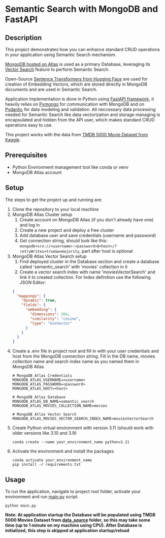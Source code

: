 # Semantic Search with MongoDB and FastAPI

## Description

This project demonstrates how you can enhance standard CRUD operations in your application using Semantic Search mechanism.

[MongoDB hosted on Atlas](https://www.mongodb.com/atlas/database) is used as a primary Database, leveraging its [Vector Search](https://www.mongodb.com/products/platform/atlas-vector-search) feature to perform Semantic Search.

Open-Source [Sentence Transformers from Hugging Face](https://huggingface.co/sentence-transformers) are used for creation of Embedding Vectors, which are stored directly in MongoDB documents and are used in Semantic Search.

Application implementation is done in Python using [FastAPI framework](https://fastapi.tiangolo.com/), it heavily relies on [Pymongo](https://www.mongodb.com/docs/drivers/pymongo/) for communication with MongoDB and on [Pydantic](https://docs.pydantic.dev/latest/) for data modeling and validation.
All neccessary data processing needed for Semantic Search like data vectorization and storage managing is encapsulated and hidden from the API user, which makes standard CRUD operations easy to use.

This project works with the data from [TMDB 5000 Movie Dataset from Kaggle](https://www.kaggle.com/datasets/tmdb/tmdb-movie-metadata).

## Prerequisites

- Python Environment management tool like conda or venv
- MongoDB Atlas account

## Setup

The steps to get the project up and running are:

1. Clone the repository to your local machine
2. MongoDB Atlas Cluster setup
   1. Create account on MongoDB Atlas (if you don't already have one) and log in
   2. Create a new project and deploy a free cluster
   3. Add database user and save credentials (username and password)
   4. Get connection string, should look like this: `mongodb+srv://<username>:<password>@<host>/?retryWrites=true&w=majority`, part after host is optional
3. MongoDB Atlas Vector Search setup
   1. Find deployed cluster in the Database section and create a database called 'semantic_search' with 'movies' collection in it
   2. Create a vector search index with name 'moviesVectorSearch' and link it to created collection. For Index definition use the following JSON Editor:
   ```json
   {
     "mappings": {
       "dynamic": true,
       "fields": {
         "embedding": {
           "dimensions": 384,
           "similarity": "cosine",
           "type": "knnVector"
         }
       }
     }
   }
   ```
4. Create a .env file in project root and fill in with your user credentials and host from the MongoDB connection string. Fill in the DB name, movies collection name and search index name as you named them in MongoDB Atlas
   ``` dotenv
   # MongoDB Atlas Credentials
   MONGODB_ATLAS_USERNAME=<username>
   MONGODB_ATLAS_PASSWORD=<password>
   MONGODB_ATLAS_HOST=<host>
   
   # MongoDB Atlas Database
   MONGODB_ATLAS_DB_NAME=semantic_search
   MONGODB_ATLAS_MOVIES_COLLECTION_NAME=movies
   
   # MongoDB Atlas Vector Search
   MONGODB_ATLAS_MOVIES_VECTOR_SEARCH_INDEX_NAME=moviesVectorSearch
   ```
5. Create Python virtual environment with version 3.11 (should work with older versions like 3.10 and 3.9)
   ``` commandline
   conda create --name your_environment_name python=3.11
   ```
6. Activate the environment and install the packages
   ``` commandline
   conda activate your_environment_name
   pip install -r requirements.txt
   ```

## Usage

To run the application, navigate to project root folder, activate your environment and run [main.py](main.py) script.
```commandline
python main.py
```

**Note: At application startup the Database will be populated using TMDB 5000 Movies Dataset from [data_source](data_source) folder, 
so this may take some time (up to 1 minute on my machine using CPU). 
After Database is initialized, this step is skipped at application startup/reload**